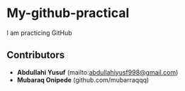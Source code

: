 # My-github-practical
I am practicing GitHub 
## Contributors
* **Abdullahi Yusuf** (mailto:abdullahiyusf998@gmail.com)
* **Mubaraq Onipede** (github.com/mubarraqqq)
